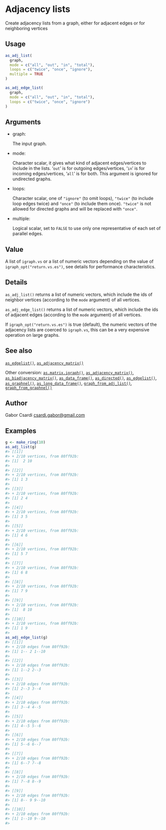 # Adjacency lists

Create adjacency lists from a graph, either for adjacent edges or for
neighboring vertices

## Usage

``` r
as_adj_list(
  graph,
  mode = c("all", "out", "in", "total"),
  loops = c("twice", "once", "ignore"),
  multiple = TRUE
)

as_adj_edge_list(
  graph,
  mode = c("all", "out", "in", "total"),
  loops = c("twice", "once", "ignore")
)
```

## Arguments

- graph:

  The input graph.

- mode:

  Character scalar, it gives what kind of adjacent edges/vertices to
  include in the lists. ‘`out`’ is for outgoing edges/vertices, ‘`in`’
  is for incoming edges/vertices, ‘`all`’ is for both. This argument is
  ignored for undirected graphs.

- loops:

  Character scalar, one of `"ignore"` (to omit loops), `"twice"` (to
  include loop edges twice) and `"once"` (to include them once).
  `"twice"` is not allowed for directed graphs and will be replaced with
  `"once"`.

- multiple:

  Logical scalar, set to `FALSE` to use only one representative of each
  set of parallel edges.

## Value

A list of `igraph.vs` or a list of numeric vectors depending on the
value of `igraph_opt("return.vs.es")`, see details for performance
characteristics.

## Details

`as_adj_list()` returns a list of numeric vectors, which include the ids
of neighbor vertices (according to the `mode` argument) of all vertices.

`as_adj_edge_list()` returns a list of numeric vectors, which include
the ids of adjacent edges (according to the `mode` argument) of all
vertices.

If `igraph_opt("return.vs.es")` is true (default), the numeric vectors
of the adjacency lists are coerced to `igraph.vs`, this can be a very
expensive operation on large graphs.

## See also

[`as_edgelist()`](https://r.igraph.org/reference/as_edgelist.md),
[`as_adjacency_matrix()`](https://r.igraph.org/reference/as_adjacency_matrix.md)

Other conversion:
[`as.matrix.igraph()`](https://r.igraph.org/reference/as.matrix.igraph.md),
[`as_adjacency_matrix()`](https://r.igraph.org/reference/as_adjacency_matrix.md),
[`as_biadjacency_matrix()`](https://r.igraph.org/reference/as_biadjacency_matrix.md),
[`as_data_frame()`](https://r.igraph.org/reference/graph_from_data_frame.md),
[`as_directed()`](https://r.igraph.org/reference/as_directed.md),
[`as_edgelist()`](https://r.igraph.org/reference/as_edgelist.md),
[`as_graphnel()`](https://r.igraph.org/reference/as_graphnel.md),
[`as_long_data_frame()`](https://r.igraph.org/reference/as_long_data_frame.md),
[`graph_from_adj_list()`](https://r.igraph.org/reference/graph_from_adj_list.md),
[`graph_from_graphnel()`](https://r.igraph.org/reference/graph_from_graphnel.md)

## Author

Gabor Csardi <csardi.gabor@gmail.com>

## Examples

``` r
g <- make_ring(10)
as_adj_list(g)
#> [[1]]
#> + 2/10 vertices, from 80ff92b:
#> [1]  2 10
#> 
#> [[2]]
#> + 2/10 vertices, from 80ff92b:
#> [1] 1 3
#> 
#> [[3]]
#> + 2/10 vertices, from 80ff92b:
#> [1] 2 4
#> 
#> [[4]]
#> + 2/10 vertices, from 80ff92b:
#> [1] 3 5
#> 
#> [[5]]
#> + 2/10 vertices, from 80ff92b:
#> [1] 4 6
#> 
#> [[6]]
#> + 2/10 vertices, from 80ff92b:
#> [1] 5 7
#> 
#> [[7]]
#> + 2/10 vertices, from 80ff92b:
#> [1] 6 8
#> 
#> [[8]]
#> + 2/10 vertices, from 80ff92b:
#> [1] 7 9
#> 
#> [[9]]
#> + 2/10 vertices, from 80ff92b:
#> [1]  8 10
#> 
#> [[10]]
#> + 2/10 vertices, from 80ff92b:
#> [1] 1 9
#> 
as_adj_edge_list(g)
#> [[1]]
#> + 2/10 edges from 80ff92b:
#> [1] 1-- 2 1--10
#> 
#> [[2]]
#> + 2/10 edges from 80ff92b:
#> [1] 1--2 2--3
#> 
#> [[3]]
#> + 2/10 edges from 80ff92b:
#> [1] 2--3 3--4
#> 
#> [[4]]
#> + 2/10 edges from 80ff92b:
#> [1] 3--4 4--5
#> 
#> [[5]]
#> + 2/10 edges from 80ff92b:
#> [1] 4--5 5--6
#> 
#> [[6]]
#> + 2/10 edges from 80ff92b:
#> [1] 5--6 6--7
#> 
#> [[7]]
#> + 2/10 edges from 80ff92b:
#> [1] 6--7 7--8
#> 
#> [[8]]
#> + 2/10 edges from 80ff92b:
#> [1] 7--8 8--9
#> 
#> [[9]]
#> + 2/10 edges from 80ff92b:
#> [1] 8-- 9 9--10
#> 
#> [[10]]
#> + 2/10 edges from 80ff92b:
#> [1] 1--10 9--10
#> 
```
